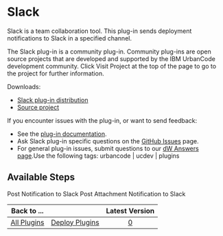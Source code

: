 
Slack
=====


Slack is a team collaboration tool. This plug-in sends deployment notifications to Slack in a specified channel.


The Slack plug-in is a community plug-in. Community plug-ins are open source projects that are developed and supported by the IBM UrbanCode development community. Click Visit Project at the top of the page to go to the project for further information.


Downloads:

* [Slack plug-in distribution](https://github.com/UrbanCode/Slack-UCD/releases)
* [Source project](https://github.com/UrbanCode/Slack-UCD)

If you encounter issues with the plug-in, or want to send feedback:

* See the [plug-in documentation](https://github.com/UrbanCode/Slack-UCD/blob/master/doc/IBM%20UrbanCode%20Deploy%20Slack%20Plugin.odt?raw=true).
* Ask Slack plug-in specific questions on the [GitHub Issues](https://github.com/UrbanCode/Slack-UCD/issues) page.
* For general plug-in issues, submit questions to our [dW Answers page](https://community.ibm.com/community/user/wasdevops/urbancode-discussion).Use the following tags: urbancode | ucdev | plugins


Available Steps
---------------

Post Notification to Slack Post Attachment Notification to Slack



|Back to ...||Latest Version|
| :---: | :---: | :---: |
|[All Plugins](../../index.md)|[Deploy Plugins](../README.md)|[0]()|
